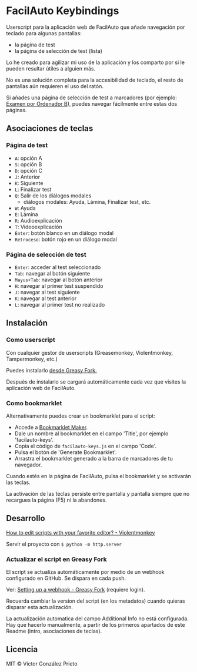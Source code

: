 # FacilAuto Keybindings

Userscript para la aplicación web de FacilAuto que añade navegación por teclado para algunas pantallas:

- la página de test
- la página de selección de test (lista)

Lo he creado para agilizar mi uso de la aplicación y los comparto por si le pueden resultar útiles a alguien más.

No es una solución completa para la accesibilidad de teclado, el resto de pantallas aún requieren el uso del ratón.

Si añades una página de selección de test a marcadores (por ejemplo: [Examen por Ordenador B](https://alumno.examentrafico.com/#/test/block/test/exam/174/0)), puedes navegar fácilmente entre estas dos páginas.

## Asociaciones de teclas

### Página de test

- `A`: opción A
- `S`: opción B
- `D`: opción C
- `J`: Anterior
- `K`: Siguiente
- `L`: Finalizar test
- `Q`: Salir de los diálogos modales
  - diálogos modales: Ayuda, Lámina, Finalizar test, etc.
- `W`: Ayuda
- `E`: Lámina
- `R`: Audioexplicación
- `T`: Videoexplicación
- `Enter`: botón blanco en un diálogo modal
- `Retroceso`: botón rojo en un diálogo modal

### Página de selección de test

- `Enter`: acceder al test seleccionado
- `Tab`: navegar al botón siguiente
- `Mayus+Tab`: navegar al botón anterior
- `H`: navegar al primer test suspendido
- `J`: navegar al test siguiente
- `K`: navegar al test anterior
- `L`: navegar al primer test no realizado

## Instalación

### Como userscript

Con cualquier gestor de userscripts (Greasemonkey, Violentmonkey, Tampermonkey, etc.)

Puedes instalarlo [desde Greasy Fork.](https://greasyfork.org/en/scripts/529408-facilauto-keys)

Después de instalarlo se cargará automáticamente cada vez que visites la aplicación web de FacilAuto.

### Como bookmarklet

Alternativamente puedes crear un bookmarklet para el script:

- Accede a [Bookmarklet Maker](https://caiorss.github.io/bookmarklet-maker/).
- Dale un nombre al bookmarklet en el campo 'Title', por ejemplo 'facilauto-keys'.
- Copia el código de `facilauto-keys.js` en el campo 'Code'.
- Pulsa el botón de 'Generate Bookmarklet'.
- Arrastra el bookmarklet generado a la barra de marcadores de tu navegador.

Cuando estés en la página de FacilAuto, pulsa el bookmarklet y se activarán las teclas.

La activación de las teclas persiste entre pantalla y pantalla siempre que no recargues la página (F5) ni la abandones.

## Desarrollo

[How to edit scripts with your favorite editor? - Violentmonkey](https://violentmonkey.github.io/posts/how-to-edit-scripts-with-your-favorite-editor/)

Servir el proyecto con `$ python -m http.server`

### Actualizar el script en Greasy Fork

El script se actualiza automáticamente por medio de un webhook configurado en GitHub. Se dispara en cada push.

Ver: [Setting up a webhook - Greasy Fork](https://greasyfork.org/en/users/webhook-info) (requiere login).

Recuerda cambiar la version del script (en los metadatos) cuando quieras disparar esta actualización.

La actualización automatica del campo Additional Info no está configurada. Hay que hacerlo manualmente, a partir de los primeros apartados de este Readme (intro, asociaciones de teclas).

## Licencia

MIT © Víctor González Prieto
